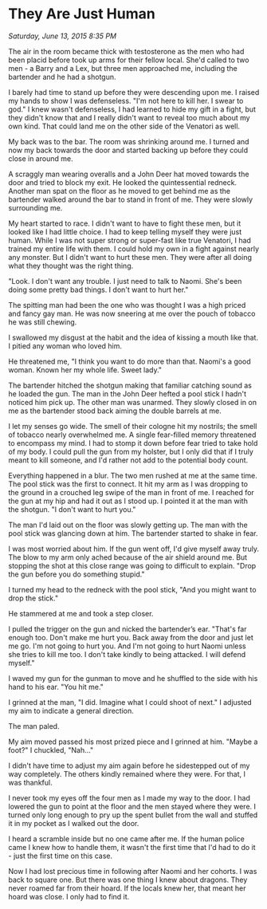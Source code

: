 # They Are Just Human
_Saturday, June 13, 2015 8:35 PM_

The air in the room became thick with testosterone as the men who had been placid before took up arms for their fellow local.  She'd called to two men - a Barry and a Lex, but three men approached me, including the bartender and he had a shotgun.  

I barely had time to stand up before they were descending upon me.  I raised my hands to show I was defenseless.  "I'm not here to kill her.  I swear to god."  I knew wasn't defenseless, I had learned to hide my gift in a fight, but they didn't know that and I really didn't want to reveal too much about my own kind.  That could land me on the other side of the Venatori as well.  

My back was to the bar.  The room was shrinking around me. I turned and now my back towards the door and started backing up before they could close in around me.

A scraggly man wearing overalls and a John Deer hat moved towards the door and tried to block my exit. He looked the quintessential redneck.  Another man spat on the floor as he moved to get behind me as the bartender walked around the bar to stand in front of me.  They were slowly surrounding me.

My heart started to race.  I didn't want to have to fight these men, but it looked like I had little choice.  I had to keep telling myself they were just human.  While I was not super strong or super-fast like true Venatori, I had trained my entire life with them.  I could hold my own in a fight against nearly any monster.  But I didn't want to hurt these men.  They were after all doing what they thought was the right thing.

"Look.  I don't want any trouble.  I just need to talk to Naomi.  She's been doing some pretty bad things.  I don't want to hurt her."

The spitting man had been the one who was thought I was a high priced and fancy gay man.  He was now sneering at me over the pouch of tobacco he was still chewing.  

I swallowed my disgust at the habit and the idea of kissing a mouth like that.  I pitied any woman who loved him.

He threatened me, "I think you want to do more than that.  Naomi's a good woman.  Known her my whole life.  Sweet lady."

The bartender hitched the shotgun making that familiar catching sound as he loaded the gun. The man in the John Deer hefted a pool stick I hadn't noticed him pick up.  The other man was unarmed.  They slowly closed in on me as the bartender stood back aiming the double barrels at me.

I let my senses go wide.  The smell of their cologne hit my nostrils; the smell of tobacco nearly overwhelmed me.  A single fear-filled memory threatened to encompass my mind.  I had to stomp it down before fear tried to take hold of my body.  I could pull the gun from my holster, but I only did that if I truly meant to kill someone, and I'd rather not add to the potential body count.

Everything happened in a blur.  The two men rushed at me at the same time.  The pool stick was the first to connect. It hit my arm as I was dropping to the ground in a crouched leg swipe of the man in front of me.  I reached for the gun at my hip and had it out as I stood up.  I pointed it at the man with the shotgun.  "I don't want to hurt you."

The man I'd laid out on the floor was slowly getting up.  The man with the pool stick was glancing down at him.  The bartender started to shake in fear.

I was most worried about him.  If the gun went off, I'd give myself away truly.  The blow to my arm only ached because of the air shield around me.  But stopping the shot at this close range was going to difficult to explain.  "Drop the gun before you do something stupid."

I turned my head to the redneck with the pool stick, "And you might want to drop the stick."

He stammered at me and took a step closer.

I pulled the trigger on the gun and nicked the bartender’s  ear.  "That's far enough too.  Don't make me hurt you.  Back away from the door and just let me go.  I'm not going to hurt you.  And I'm not going to hurt Naomi unless she tries to kill me too.  I don't take kindly to being attacked.  I will defend myself." 

I waved my gun for the gunman to move and he shuffled to the side with his hand to his ear.  "You hit me."

I grinned at the man, "I did.  Imagine what I could shoot of next."  I adjusted my aim to indicate a general direction.  

The man paled.

My aim moved passed his most prized piece and I grinned at him.  "Maybe a foot?"  I chuckled, "Nah..."  

I didn't have time to adjust my aim again before he sidestepped out of my way completely.  The others kindly remained where they were.  For that, I was thankful.

I never took my eyes off the four men as I made my way to the door.  I had lowered the gun to point at the floor and the men stayed where they were.  I turned only long enough to pry up the spent bullet from the wall and stuffed it in my pocket as I walked out the door.

I heard a scramble inside but no one came after me.  If the human police came I knew how to handle them, it wasn't the first time that I'd had to do it - just the first time on this case.

Now I had lost precious time in following after Naomi and her cohorts.  I was back to square one.  But there was one thing I knew about dragons.  They never roamed far from their hoard.  If the locals knew her, that meant her hoard was close.  I only had to find it.


